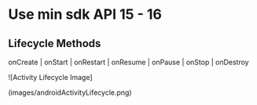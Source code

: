 # Use min sdk API 15 - 16


Lifecycle Methods
---
onCreate | onStart | onRestart | onResume | onPause | onStop  | onDestroy 
            

![Activity Lifecycle Image]

(images/androidActivityLifecycle.png)
